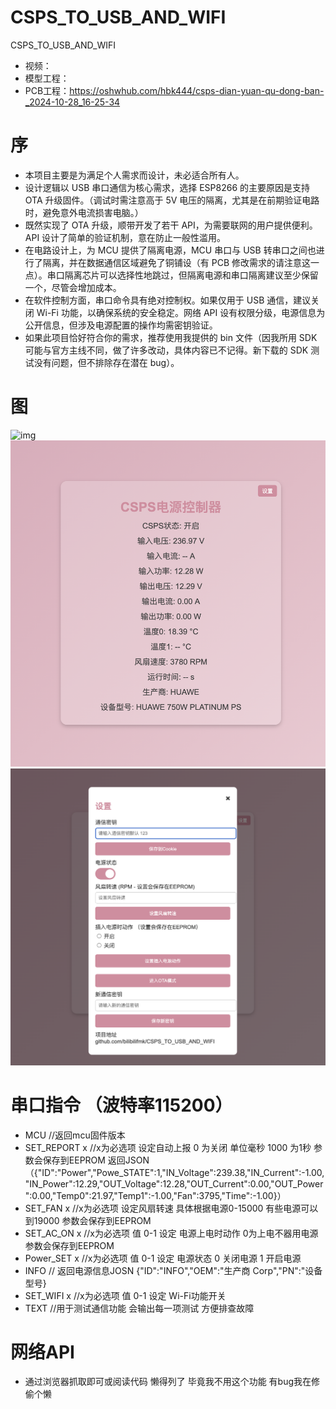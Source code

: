 # CSPS_TO_USB_AND_WIFI
CSPS_TO_USB_AND_WIFI
* 视频：
* 模型工程：
* PCB工程：https://oshwhub.com/hbk444/csps-dian-yuan-qu-dong-ban-_2024-10-28_16-25-34
# 序
* 本项目主要是为满足个人需求而设计，未必适合所有人。
* 设计逻辑以 USB 串口通信为核心需求，选择 ESP8266 的主要原因是支持 OTA 升级固件。（调试时需注意高于 5V 电压的隔离，尤其是在前期验证电路时，避免意外电流损害电脑。）
* 既然实现了 OTA 升级，顺带开发了若干 API，为需要联网的用户提供便利。API 设计了简单的验证机制，意在防止一般性滥用。
* 在电路设计上，为 MCU 提供了隔离电源，MCU 串口与 USB 转串口之间也进行了隔离，并在数据通信区域避免了铜铺设（有 PCB 修改需求的请注意这一点）。串口隔离芯片可以选择性地跳过，但隔离电源和串口隔离建议至少保留一个，尽管会增加成本。
* 在软件控制方面，串口命令具有绝对控制权。如果仅用于 USB 通信，建议关闭 Wi-Fi 功能，以确保系统的安全稳定。网络 API 设有权限分级，电源信息为公开信息，但涉及电源配置的操作均需密钥验证。
* 如果此项目恰好符合你的需求，推荐使用我提供的 bin 文件（因我所用 SDK 可能与官方主线不同，做了许多改动，具体内容已不记得。新下载的 SDK 测试没有问题，但不排除存在潜在 bug）。
# 图
![img](/1.png)  
![img](/2.png)  
![img](/3.png)  
# 串口指令 （波特率115200）
* MCU //返回mcu固件版本
* SET_REPORT x //x为必选项 设定自动上报 0 为关闭 单位毫秒 1000 为1秒 参数会保存到EEPROM 返回JSON （{"ID":"Power","Powe_STATE":1,"IN_Voltage":239.38,"IN_Current":-1.00,"IN_Power":12.29,"OUT_Voltage":12.28,"OUT_Current":0.00,"OUT_Power":0.00,"Temp0":21.97,"Temp1":-1.00,"Fan":3795,"Time":-1.00}）
* SET_FAN x //x为必选项 设定风扇转速 具体根据电源0-15000 有些电源可以到19000 参数会保存到EEPROM
* SET_AC_ON x //x为必选项 值 0-1 设定 电源上电时动作 0为上电不器用电源  参数会保存到EEPROM
* Power_SET x //x为必选项 值 0-1 设定 电源状态 0 关闭电源 1 开启电源
* INFO // 返回电源信息JOSN  {"ID":"INFO","OEM":"生产商 Corp","PN":"设备型号}
* SET_WIFI x  //x为必选项 值 0-1 设定 Wi-Fi功能开关
* TEXT //用于测试通信功能 会输出每一项测试 方便排查故障


# 网络API
* 通过浏览器抓取即可或阅读代码 懒得列了 毕竟我不用这个功能 有bug我在修 偷个懒
  
